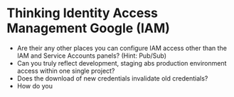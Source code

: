 Thinking Identity Access Management Google (IAM)
================================================
* Are their any other places you can configure IAM access other than the IAM and Service Accounts panels? (Hint: Pub/Sub)
* Can you truly reflect development, staging abs production environment access within one single project? 
* Does the download of new credentials invalidate old credentials? 
* How do you 